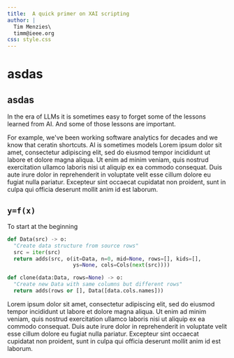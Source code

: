 ```yaml
---
title:  A quick primer on XAI scripting
author: |
  Tim Menzies\
  timm@ieee.org
css: style.css
---
```


# asdas

## asdas

In the era of LLMs it is sometimes easy to forget some of the lessons learned
from AI. And some of those lessons are important. 

For example,
we've been working software analytics for decades and we know that ceratin
shortcuts. 
AI is sometimes 
models 
Lorem ipsum dolor sit amet, consectetur adipiscing elit, sed do
eiusmod tempor incididunt ut labore et dolore magna aliqua. Ut enim
ad minim veniam, quis nostrud exercitation ullamco laboris nisi ut
aliquip ex ea commodo consequat. Duis aute irure dolor in reprehenderit
in voluptate velit esse cillum dolore eu fugiat nulla pariatur.
Excepteur sint occaecat cupidatat non proident, sunt in culpa qui
officia deserunt mollit anim id est laborum.

## `y=f(x)`

To start at the beginning

```py
def Data(src) -> o:
  "Create data structure from source rows"
  src = iter(src)
  return adds(src, o(it=Data, n=0, mid=None, rows=[], kids=[], 
                     ys=None, cols=Cols(next(src)))) 

def clone(data:Data, rows=None) -> o:
  "Create new Data with same columns but different rows"
  return adds(rows or [], Data([data.cols.names]))
```
Lorem ipsum dolor sit amet, consectetur adipiscing elit, sed do
eiusmod tempor incididunt ut labore et dolore magna aliqua. Ut enim
ad minim veniam, quis nostrud exercitation ullamco laboris nisi ut
aliquip ex ea commodo consequat. Duis aute irure dolor in reprehenderit
in voluptate velit esse cillum dolore eu fugiat nulla pariatur.
Excepteur sint occaecat cupidatat non proident, sunt in culpa qui
officia deserunt mollit anim id est laborum.




